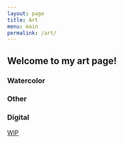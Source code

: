 ```yaml
---
layout: page
title: Art
menu: main
permalink: /art/
---
```


<h2>Welcome to my art page!</h2>

<h3>Watercolor</h3>
<script src="https://cdn.jsdelivr.net/npm/publicalbum@latest/embed-ui.min.js" async></script>
<div class="pa-gallery-player-widget" style="width:100%; height:480px; display:none;"
  data-link="https://photos.app.goo.gl/vmaRf6Jk6M4Vx7hG9"
  data-title="Watercolor Art · May 18 – Jun 4 📸"
  data-description="Shared album · Tap to view!">
  <object data="https://lh3.googleusercontent.com/pw/AP1GczPZh6ZlbXxrRYz4poM8zjyOnBtJ69Rpul4Fi0M009XgJLQRt4NjSLQ1-VPw27-3xoLIdOfIz0bqjBrsGPrfKcSQ3AcQTJJBhb0amBnINuTwVVMJrXy9=w1920-h1080"></object>
  <object data="https://lh3.googleusercontent.com/pw/AP1GczO36sy3p3VKksW3Q7_HSwfPjc9FfgXPIRDO6uIxsFDcEZfs2UsHiXGcYzxz_93plyt14BqQ5dqCwf36NtNizgknZHFRBMEI9rNSVy3IgMBVkOITBb41=w1920-h1080"></object>
  <object data="https://lh3.googleusercontent.com/pw/AP1GczPmKVIZ-nU8MFtbwRatEpZ9d6AnbGTiykz6aN9foeMc8qVRC1rm9fx601wXhQyzPBzv_qfp6Te5SxXiYvgzecXBzutZJ-ml8gEmRSendNt54qxlqJH3=w1920-h1080"></object>
  <object data="https://lh3.googleusercontent.com/pw/AP1GczOBinChh5Pq8ZjsxJWY1UBe_JvMo7k7lRzBQMUTaavfx1p2n3m2vGYfy3AwSMFpH-TVvHljgul7VhoKBV2XNl4RG47OtKQeI5T-Dhj4c9dF2pDHlE0s=w1920-h1080"></object>
  <object data="https://lh3.googleusercontent.com/pw/AP1GczPmGMPGQ-lNGQcqXT-zwQMoem4ZtwpuzmklxjLrW5pOkAqddXtBxNLiwfPIKqaBpgGHyjiq9cocde6jcTZwrkEHlyORDglB4DMCiaGezm1CjpL61WJl=w1920-h1080"></object>
  <object data="https://lh3.googleusercontent.com/pw/AP1GczOXq4t66zhvw8jBOXwVS4jPxVQqJi_RA-pc6mkcBw1mlY3KdlkDOTEI9PxAsgX9aib_zDjUx_K8jIoctYbAxW7bpz21vVnaaGZ4jE1izBi_yCJIl2BZ=w1920-h1080"></object>
  <object data="https://lh3.googleusercontent.com/pw/AP1GczMXEeoSqq8UquevL3fRywFYuOXA3byI8YD5REtc-SYjSqdZMnJZwiD9zF44n74KhKR9UAnqdfOcBlXReOsrzBD-2ObTRnlt_iVZR9TZ2zBbzONLa_dN=w1920-h1080"></object>
  <object data="https://lh3.googleusercontent.com/pw/AP1GczNIykKdZowxhhau6x26S1xau6inxUikD9X8n4TMXXmKweX8Zk5gT0yHNAdjlVadcmStnyyM-BUWd2H0RryXNm7wLG601TrUfUhgd2kzYyPFG8LZABVI=w1920-h1080"></object>
  <object data="https://lh3.googleusercontent.com/pw/AP1GczOhaB0RLMWJRHQV4nWbEUjqzc2wMkhb4sFhlrXTAZJiBuDEES9sg5KJ6pWqdMAk9l2HNGqeU6fKp2h6HFwu6yUya5c2y9TLCba6FIXFimuZFcCeLH29=w1920-h1080"></object>
  <object data="https://lh3.googleusercontent.com/pw/AP1GczMX4-WSIvBubKS0iS64iA2FXBKb73fYVx9t1Fr9wfhWwqZQZIo7DR9PIzW1BEpU0TpqqVwey-oZKb5z3pEpFdokE5LfOeMIaHakqoun7-dknFGt7GFh=w1920-h1080"></object>
</div>

<h3>Other</h3>
<script src="https://cdn.jsdelivr.net/npm/publicalbum@latest/embed-ui.min.js" async></script>
<div class="pa-gallery-player-widget" style="width:100%; height:480px; display:none;"
  data-link="https://photos.app.goo.gl/GPn8AEVjBcYUBGWx9"
  data-title="Other Art · Monday, Jun 2 📸"
  data-description="Shared album · Tap to view!">
  <object data="https://lh3.googleusercontent.com/pw/AP1GczPAsBvrxGQzMoqo0AXCqgGDjUnXQNVnbf8DuMeX5CJfeeVwVYHPZm92QXOncp8MLzNKYiBdW1ZrHi25fTtpVhUJqUXa816bkhfiRwCg6KIaX7JFNNRK=w1920-h1080"></object>
</div>

<h3>Digital</h3>
<p><a href="#">WIP</a></p>

